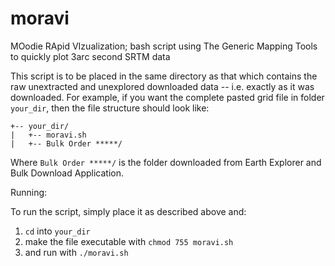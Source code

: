 moravi
======

MOodie RApid VIzualization; bash script using The Generic Mapping Tools to quickly plot 3arc second SRTM data

This script is to be placed in the same directory as that which contains the raw unextracted and unexplored downloaded data -- i.e. exactly as it was downloaded. For example, if you want the complete pasted grid file in folder `your_dir`, then the file structure should look like:
 
```
+-- your_dir/
|   +-- moravi.sh
|   +-- Bulk Order *****/
```

Where `Bulk Order *****/` is the folder downloaded from Earth Explorer and Bulk Download Application.

Running:

To run the script, simply place it as described above and:
1. `cd` into `your_dir`
2. make the file executable with `chmod 755 moravi.sh`
3. and run with `./moravi.sh`
